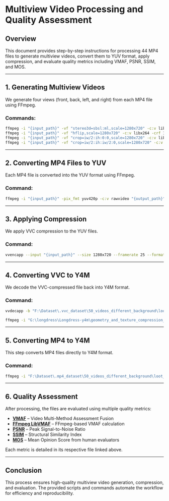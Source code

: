 # Multiview Video Processing and Quality Assessment

## Overview
This document provides step-by-step instructions for processing 44 MP4 files to generate multiview videos, convert them to YUV format, apply compression, and evaluate quality metrics including VMAF, PSNR, SSIM, and MOS.

---

## 1. Generating Multiview Videos
We generate four views (front, back, left, and right) from each MP4 file using FFmpeg.

### **Commands:**
```bash
ffmpeg -i "{input_path}" -vf "stereo3d=sbsl:ml,scale=1280x720" -c:v libx264 -crf 18 -t 12 "{output_files['front']}"
ffmpeg -i "{input_path}" -vf "hflip,scale=1280x720" -c:v libx264 -crf 18 -t 12 "{output_files['back']}"
ffmpeg -i "{input_path}" -vf "crop=iw/2:ih:0:0,scale=1280x720" -c:v libx264 -crf 18 -preset slow -t 12 "{output_files['left']}"
ffmpeg -i "{input_path}" -vf "crop=iw/2:ih:iw/2:0,scale=1280x720" -c:v libx264 -crf 18 -preset slow -t 12 "{output_files['right']}"
```

---

## 2. Converting MP4 Files to YUV
Each MP4 file is converted into the YUV format using FFmpeg.

### **Command:**
```bash
ffmpeg -i "{input_path}" -pix_fmt yuv420p -c:v rawvideo "{output_path}"
```

---

## 3. Applying Compression
We apply VVC compression to the YUV files.

### **Command:**
```bash
vvencapp --input "{input_path}" --size 1280x720 --framerate 25 --format yuv420 --qp 25 --preset medium --output "{output_path}"
```

---

## 4. Converting VVC to Y4M
We decode the VVC-compressed file back into Y4M format.

### **Command:**
```bash
vvdecapp -b "F:\Dataset\.vvc_dataset\50_videos_different_background\loot_grey_vox10_03.vvc" -o "F:\Dataset\.vvc_dataset\loot_grey_vox10.y4m" --y4m
```

```bash
ffmpeg -i "G:\longdress\Longdress-y4m\geometry_and_texture_compression_L\geometry_and_texture_compression_l\R2\longdress_11_black_vox10.y4m" -pix_fmt yuv420p "G:\longdress\Longdress-y4m\geometry_and_texture_compression_L\geometry_and_texture_compression_l\R2\R2_420p\R2_longdress_black_11_vox10.y4m"
```

---

## 5. Converting MP4 to Y4M
This step converts MP4 files directly to Y4M format.

### **Command:**
```bash
ffmpeg -i "F:\Dataset\.mp4_dataset\50_videos_different_background\loot_vox10_grey_05.mp4" -pix_fmt yuv420p "F:\loot_grey_vox10.y4m"
```

---

## 6. Quality Assessment
After processing, the files are evaluated using multiple quality metrics:
- **[VMAF](./vmaf.md)** – Video Multi-Method Assessment Fusion
- **[FFmpeg LibVMAF](./ffmpeg_libvmaf.md)** – FFmpeg-based VMAF calculation
- **[PSNR](./ffmpeg_psnr.md)** – Peak Signal-to-Noise Ratio
- **[SSIM](./ffmpeg_ssim.md)** – Structural Similarity Index
- **[MOS](./mos.md)** – Mean Opinion Score from human evaluators

Each metric is detailed in its respective file linked above.

---

## Conclusion
This process ensures high-quality multiview video generation, compression, and evaluation. The provided scripts and commands automate the workflow for efficiency and reproducibility.

